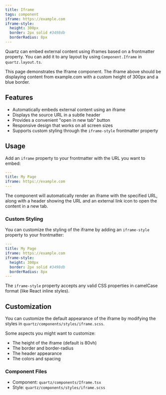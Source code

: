 ```yaml
---
title: Iframe
tags: component
iframe: https://example.com
iframe-style:
  height: 300px
  border: 2px solid #3498db
  borderRadius: 8px
---
```


Quartz can embed external content using iframes based on a frontmatter property. You can add it to any layout by using `Component.Iframe` in `quartz.layout.ts`.

This page demonstrates the Iframe component. The iframe above should be displaying content from example.com with a custom height of 300px and a blue border.

## Features

- Automatically embeds external content using an iframe
- Displays the source URL in a subtle header
- Provides a convenient "open in new tab" button
- Responsive design that works on all screen sizes
- Supports custom styling through the `iframe-style` frontmatter property

## Usage

Add an `iframe` property to your frontmatter with the URL you want to embed:

```yaml
---
title: My Page
iframe: https://example.com
---
```

The component will automatically render an iframe with the specified URL, along with a header showing the URL and an external link icon to open the content in a new tab.

### Custom Styling

You can customize the styling of the iframe by adding an `iframe-style` property to your frontmatter:

```yaml
---
title: My Page
iframe: https://example.com
iframe-style:
  height: 300px
  border: 2px solid #3498db
  borderRadius: 8px
---
```

The `iframe-style` property accepts any valid CSS properties in camelCase format (like React inline styles).

## Customization

You can customize the default appearance of the iframe by modifying the styles in `quartz/components/styles/iframe.scss`.

Some aspects you might want to customize:
- The height of the iframe (default is 80vh)
- The border and border-radius
- The header appearance
- The colors and spacing

### Component Files

- Component: `quartz/components/Iframe.tsx`
- Style: `quartz/components/styles/iframe.scss`
